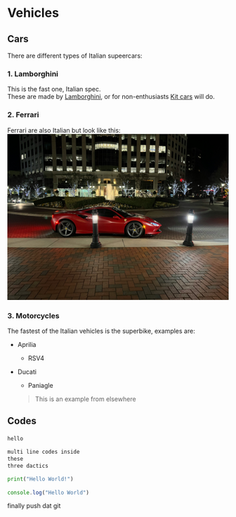 # Vehicles

## Cars

There are different types of Italian supeercars:  

### 1. Lamborghini
This is the fast one, Italian spec.  
These are made by [Lamborghini](https://www.lamborghini.com/en-en), or for non-enthusiasts [Kit cars](https://www.duraflex-racing.com/lamborghini-replicas) will do.

### 2. Ferrari  
Ferrari are also Italian but look like this:  
![Red Ferrari Image](./images/ferrari.jpg)

### 3. Motorcycles  
The fastest of the Italian vehicles is the superbike, examples are:

- Aprilia
  - RSV4
- Ducati
  -  Paniagle


  > This is an example from elsewhere


## Codes

`hello`

```
multi line codes inside 
these 
three dactics
```

```python
print("Hello World!")
```

```js
console.log("Hello World")
```

finally push dat git
